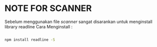# NOTE FOR SCANNER

Sebelum menggunakan file *scanner* sangat disarankan untuk menginstall library readline
Cara Menginstall :

```bash

npm install readline -S

```
